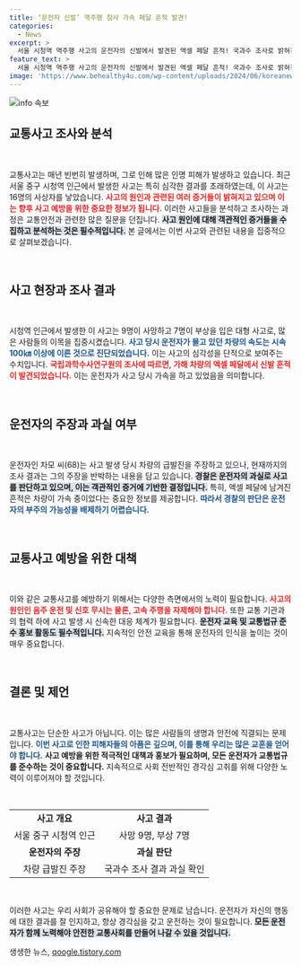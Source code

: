 ```yaml
---
title: ‘운전자 신발’ 역주행 참사 가속 페달 흔적 발견!
categories:
  - News
excerpt: >
  서울 시청역 역주행 사고의 운전자의 신발에서 발견된 액셀 페달 흔적! 국과수 조사로 밝혀진 충격적인 사실이 드러나자, 사고 원인에 대한 논란이 가열되고 있습니다. 과연, 운전자의 주장과 경찰의 판단 중 진실은 무엇일까요?
feature_text: >
  서울 시청역 역주행 사고의 운전자의 신발에서 발견된 액셀 페달 흔적! 국과수 조사로 밝혀진 충격적인 사실이 드러나자, 사고 원인에 대한 논란이 가열되고 있습니다. 과연, 운전자의 주장과 경찰의 판단 중 진실은 무엇일까요?
image: 'https://www.behealthy4u.com/wp-content/uploads/2024/06/koreanews.jpg'
---
```


<p><img src="https://www.behealthy4u.com/wp-content/uploads/2024/06/koreanews.jpg" alt="info 속보" /></p>

<h2 data-ke-size="size26">교통사고 조사와 분석</h2>

<p data-ke-size="size16">&nbsp;</p>

<p>교통사고는 매년 빈번히 발생하며, 그로 인해 많은 인명 피해가 발생하고 있습니다. 최근 서울 중구 시청역 인근에서 발생한 사고는 특히 심각한 결과를 초래하였는데, 이 사고는 16명의 사상자를 낳았습니다. <b><span style="color: #ee2323;">사고의 원인과 관련된 여러 증거들이 밝혀지고 있으며 이는 향후 사고 예방을 위한 중요한 정보가 됩니다.</span></b> 이러한 사고들을 분석하고 조사하는 과정은 교통안전과 관련한 많은 질문을 던집니다. <b><span style="background-color: #21538527;">사고 원인에 대해 객관적인 증거들을 수집하고 분석하는 것은 필수적입니다.</span></b> 본 글에서는 이번 사고와 관련된 내용을 집중적으로 살펴보겠습니다. </p>

<p data-ke-size="size16">&nbsp;</p>

<h2 data-ke-size="size26">사고 현장과 조사 결과</h2>

<p data-ke-size="size16">&nbsp;</p>

<p>시청역 인근에서 발생한 이 사고는 9명이 사망하고 7명이 부상을 입은 대형 사고로, 많은 사람들의 이목을 집중시켰습니다. <b><span style="color: #1a5490;">사고 당시 운전자가 몰고 있던 차량의 속도는 시속 100㎞ 이상에 이른 것으로 진단되었습니다.</span></b> 이는 사고의 심각성을 단적으로 보여주는 수치입니다. <b><span style="color: #ee2323;">국립과학수사연구원의 조사에 따르면, 가해 차량의 액셀 페달에서 신발 흔적이 발견되었습니다.</span></b> 이는 운전자가 사고 당시 가속을 하고 있었음을 의미합니다. </p>

<p data-ke-size="size16">&nbsp;</p>

<h2 data-ke-size="size26">운전자의 주장과 과실 여부</h2>

<p data-ke-size="size16">&nbsp;</p>

<p>운전자인 차모 씨(68)는 사고 발생 당시 차량의 급발진을 주장하고 있으나, 현재까지의 조사 결과는 그의 주장을 반박하는 내용을 담고 있습니다. <b><span style="background-color: #21538527;">경찰은 운전자의 과실로 사고를 판단하고 있으며, 이는 객관적인 증거에 기반한 결정입니다.</span></b> 특히, 액셀 페달에 남겨진 흔적은 차량이 가속 중이었다는 중요한 정보를 제공합니다. <b><span style="color: #1a5490;">따라서 경찰의 판단은 운전자의 부주의 가능성을 배제하기 어렵습니다.</span></b></p>

<p data-ke-size="size16">&nbsp;</p>

<h2 data-ke-size="size26">교통사고 예방을 위한 대책</h2>

<p data-ke-size="size16">&nbsp;</p>

<p>이와 같은 교통사고를 예방하기 위해서는 다양한 측면에서의 노력이 필요합니다. <b><span style="color: #ee2323;">사고의 원인인 음주 운전 및 신호 무시는 물론, 고속 주행을 자제해야 합니다.</span></b> 또한 교통 기관과의 협력 하에 사고 발생 시 신속한 대응 체계가 필요합니다. <b><span style="background-color: #21538527;">운전자 교육 및 교통법규 준수 홍보 활동도 필수적입니다.</span></b> 지속적인 안전 교육을 통해 운전자의 인식을 높이는 것이 매우 중요합니다. </p>

<p data-ke-size="size16">&nbsp;</p>

<h2 data-ke-size="size26">결론 및 제언</h2>

<p data-ke-size="size16">&nbsp;</p>

<p>교통사고는 단순한 사고가 아닙니다. 이는 많은 사람들의 생명과 안전에 직결되는 문제입니다. <b><span style="color: #1a5490;">이번 사고로 인한 피해자들의 아픔은 깊으며, 이를 통해 우리는 많은 교훈을 얻어야 합니다.</span></b> <b><span style="ee2323;">사고 예방을 위한 적극적인 대책과 홍보가 필요하며, 모든 운전자가 교통법규를 준수하는 것이 중요합니다.</span></b> 지속적으로 사회 전반적인 경각심 고취를 위해 다양한 노력이 이루어져야 할 것입니다. </p>

<p data-ke-size="size16">&nbsp;</p>

<table style="width: 100%;">
    <tbody>
        <tr>
            <td style="text-align: center; height: 17px;"><b>사고 개요</b></td>
            <td style="text-align: center; height: 17px;"><b>사고 결과</b></td>
        </tr>
        <tr>
            <td style="text-align: center; height: 17px;">서울 중구 시청역 인근</td>
            <td style="text-align: center; height: 17px;">사망 9명, 부상 7명</td>
        </tr>
        <tr>
            <td style="text-align: center; height: 17px;"><b>운전자의 주장</b></td>
            <td style="text-align: center; height: 17px;"><b>과실 판단</b></td>
        </tr>
        <tr>
            <td style="text-align: center; height: 17px;">차량 급발진 주장</td>
            <td style="text-align: center; height: 17px;">국과수 조사 결과 과실 확인</td>
        </tr>
    </tbody>
</table>

<p data-ke-size="size16">&nbsp;</p>

<p>이러한 사고는 우리 사회가 공유해야 할 중요한 문제로 남습니다. 운전자가 자신의 행동에 대한 결과를 잘 인지하고, 항상 경각심을 갖고 운전하는 것이 필요합니다. <b><span style="background-color: #21538527;">모든 운전자가 함께 노력해야 안전한 교통사회를 만들어 나갈 수 있을 것입니다.</span></b></p>
생생한 뉴스, <a href="https://qoogle.tistory.com" rel="dofollow">qoogle.tistory.com</a>


